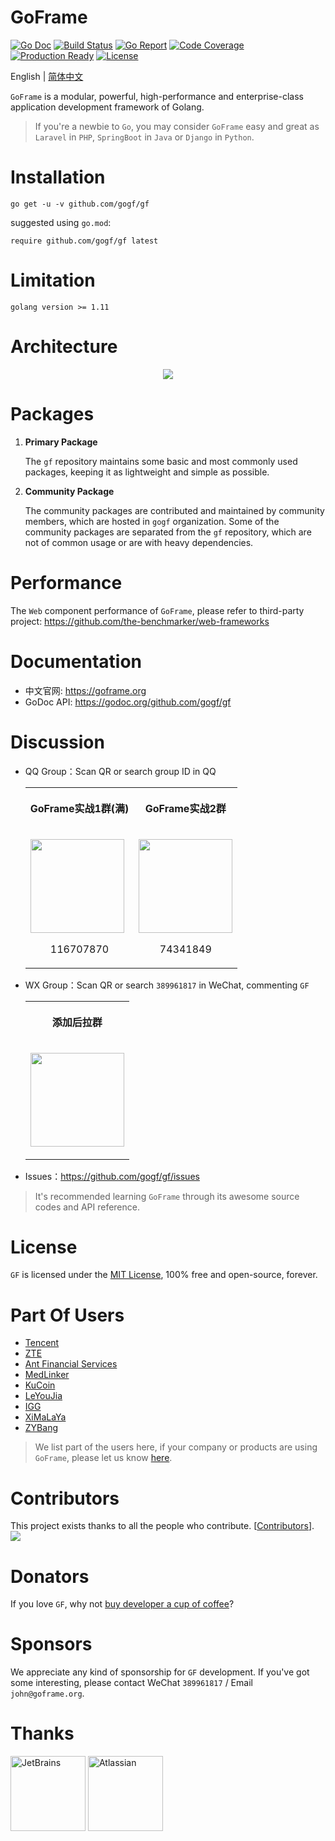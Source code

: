 # GoFrame

[![Go Doc](https://godoc.org/github.com/gogf/gf?status.svg)](https://godoc.org/github.com/gogf/gf)
[![Build Status](https://travis-ci.com/gogf/gf.svg?branch=master)](https://travis-ci.org/gogf/gf)
[![Go Report](https://goreportcard.com/badge/github.com/gogf/gf?v=1)](https://goreportcard.com/report/github.com/gogf/gf)
[![Code Coverage](https://codecov.io/gh/gogf/gf/branch/master/graph/badge.svg)](https://codecov.io/gh/gogf/gf/branch/master)
[![Production Ready](https://img.shields.io/badge/production-ready-blue.svg)](https://github.com/gogf/gf)
[![License](https://img.shields.io/github/license/gogf/gf.svg?style=flat)](https://github.com/gogf/gf)

English | [简体中文](README_ZH.MD)

`GoFrame` is a modular, powerful, high-performance and enterprise-class application development framework 
of Golang. 

> If you're a newbie to `Go`, you may consider `GoFrame` easy and great as `Laravel` in `PHP`, `SpringBoot` in `Java` or `Django` in `Python`.

# Installation
```
go get -u -v github.com/gogf/gf
```
suggested using `go.mod`:
```
require github.com/gogf/gf latest
```

# Limitation
```
golang version >= 1.11
```

# Architecture
<div align=center>
<img src="https://goframe.org/download/attachments/1114119/arch.png"/>
</div>

# Packages
1. **Primary Package**

    The `gf` repository maintains some basic and most commonly used packages, keeping it as lightweight and simple as possible. 

1. **Community Package**

    The community packages are contributed and maintained by community members, which are hosted in `gogf` organization. Some of the community packages are separated from the `gf` repository, which are not of common usage or are with heavy dependencies. 

# Performance

The `Web` component performance of `GoFrame`, please refer to third-party project: https://github.com/the-benchmarker/web-frameworks



# Documentation

* 中文官网: https://goframe.org
* GoDoc API: https://godoc.org/github.com/gogf/gf


# Discussion
- QQ Group：Scan QR or search group ID in QQ
   <table class="confluenceTable"><colgroup><col><col></colgroup><tbody><tr><th style="text-align: center;" class="confluenceTh"><div class="content-wrapper"><p>GoFrame实战1群(满)</p></div></th><th style="text-align: center;" class="confluenceTh">GoFrame实战2群</th></tr><tr><td class="confluenceTd"><div class="content-wrapper"><p><span class="confluence-embedded-file-wrapper image-center-wrapper confluence-embedded-manual-size"><img class="confluence-embedded-image confluence-thumbnail image-center" height="150" src="https://gfcdn.johng.cn/download/thumbnails/1114119/1618482270275.png?version=1&amp;modificationDate=1618482279553&amp;api=v2" data-image-src="https://gfcdn.johng.cn/download/attachments/1114119/1618482270275.png?version=1&amp;modificationDate=1618482279553&amp;api=v2" data-unresolved-comment-count="0" data-linked-resource-id="7296919" data-linked-resource-version="1" data-linked-resource-type="attachment" data-linked-resource-default-alias="1618482270275.png" data-base-url="https://goframe.org" data-linked-resource-content-type="image/png" data-linked-resource-container-id="1114119" data-linked-resource-container-version="68"></span></p><p style="text-align: center;">116707870</p></div></td><td class="confluenceTd"><div class="content-wrapper"><p><span class="confluence-embedded-file-wrapper image-center-wrapper confluence-embedded-manual-size"><img class="confluence-embedded-image confluence-thumbnail image-center" height="150" src="https://gfcdn.johng.cn/download/thumbnails/1114119/1618482221516.png?version=1&amp;modificationDate=1618482239045&amp;api=v2" data-image-src="https://gfcdn.johng.cn/download/attachments/1114119/1618482221516.png?version=1&amp;modificationDate=1618482239045&amp;api=v2" data-unresolved-comment-count="0" data-linked-resource-id="7296918" data-linked-resource-version="1" data-linked-resource-type="attachment" data-linked-resource-default-alias="1618482221516.png" data-base-url="https://goframe.org" data-linked-resource-content-type="image/png" data-linked-resource-container-id="1114119" data-linked-resource-container-version="68"></span></p><p style="text-align: center;">74341849</p></div></td></tr></tbody></table>
  
- WX Group：Scan QR or search `389961817` in WeChat, commenting `GF`
    <table class="confluenceTable"><colgroup><col></colgroup><tbody><tr><th style="text-align: center;" class="confluenceTh"><div class="content-wrapper"><p>添加后拉群</p></div></th></tr><tr><td class="confluenceTd"><div class="content-wrapper"><p><span class="confluence-embedded-file-wrapper confluence-embedded-manual-size"><img class="confluence-embedded-image confluence-thumbnail" width="150" src="https://gfcdn.johng.cn/download/thumbnails/1114119/image2021-4-15_19-23-42.png?version=1&amp;modificationDate=1618485986477&amp;api=v2" data-image-src="https://gfcdn.johng.cn/download/attachments/1114119/image2021-4-15_19-23-42.png?version=1&amp;modificationDate=1618485986477&amp;api=v2" data-unresolved-comment-count="0" data-linked-resource-id="7296922" data-linked-resource-version="1" data-linked-resource-type="attachment" data-linked-resource-default-alias="image2021-4-15_19-23-42.png" data-base-url="https://goframe.org" data-linked-resource-content-type="image/png" data-linked-resource-container-id="1114119" data-linked-resource-container-version="68"></span></p></div></td></tr></tbody></table>

- Issues：https://github.com/gogf/gf/issues

> It's recommended learning `GoFrame` through its awesome source codes and API reference.

# License

`GF` is licensed under the [MIT License](LICENSE), 100% free and open-source, forever.

# Part Of Users

- [Tencent](https://www.tencent.com/)
- [ZTE](https://www.zte.com.cn/china/)
- [Ant Financial Services](https://www.antfin.com/)
- [MedLinker](https://www.medlinker.com/)
- [KuCoin](https://www.kucoin.io/)
- [LeYouJia](https://www.leyoujia.com/)
- [IGG](https://igg.com)
- [XiMaLaYa](https://www.ximalaya.com)
- [ZYBang](https://www.zybang.com/)

> We list part of the users here, if your company or products are using `GoFrame`, please let us know [here](https://goframe.org/pages/viewpage.action?pageId=1114415).


# Contributors
This project exists thanks to all the people who contribute. [[Contributors](https://github.com/gogf/gf/graphs/contributors)].
<a href="https://github.com/gogf/gf/graphs/contributors"><img src="https://opencollective.com/goframe/contributors.svg?width=890&button=false" /></a>


# Donators

If you love `GF`, why not [buy developer a cup of coffee](https://goframe.org/pages/viewpage.action?pageId=1115633)?

# Sponsors
We appreciate any kind of sponsorship for `GF` development. If you've got some interesting, please contact WeChat `389961817` / Email `john@goframe.org`.



# Thanks
<a href="https://www.jetbrains.com/?from=GoFrame"><img src="https://goframe.org/download/thumbnails/1114119/jetbrains.png" height="120" alt="JetBrains"/></a>
<a href="https://www.atlassian.com/?from=GoFrame"><img src="https://goframe.org/download/attachments/1114119/atlassian.jpg" height="120" alt="Atlassian"/></a>











